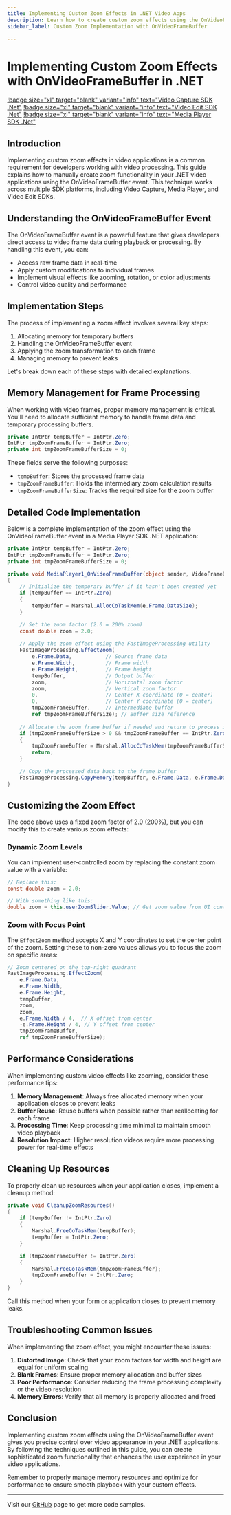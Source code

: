 ```yaml
---
title: Implementing Custom Zoom Effects in .NET Video Apps
description: Learn how to create custom zoom effects using the OnVideoFrameBuffer event in .NET video applications. This step-by-step guide provides detailed C# code examples, implementation techniques, and best practices for video frame manipulation in your applications.
sidebar_label: Custom Zoom Implementation with OnVideoFrameBuffer

---
```


# Implementing Custom Zoom Effects with OnVideoFrameBuffer in .NET

[!badge size="xl" target="blank" variant="info" text="Video Capture SDK .Net"](https://www.visioforge.com/video-capture-sdk-net) [!badge size="xl" target="blank" variant="info" text="Video Edit SDK .Net"](https://www.visioforge.com/video-edit-sdk-net) [!badge size="xl" target="blank" variant="info" text="Media Player SDK .Net"](https://www.visioforge.com/media-player-sdk-net)

## Introduction

Implementing custom zoom effects in video applications is a common requirement for developers working with video processing. This guide explains how to manually create zoom functionality in your .NET video applications using the OnVideoFrameBuffer event. This technique works across multiple SDK platforms, including Video Capture, Media Player, and Video Edit SDKs.

## Understanding the OnVideoFrameBuffer Event

The OnVideoFrameBuffer event is a powerful feature that gives developers direct access to video frame data during playback or processing. By handling this event, you can:

- Access raw frame data in real-time
- Apply custom modifications to individual frames
- Implement visual effects like zooming, rotation, or color adjustments
- Control video quality and performance

## Implementation Steps

The process of implementing a zoom effect involves several key steps:

1. Allocating memory for temporary buffers
2. Handling the OnVideoFrameBuffer event
3. Applying the zoom transformation to each frame
4. Managing memory to prevent leaks

Let's break down each of these steps with detailed explanations.

## Memory Management for Frame Processing

When working with video frames, proper memory management is critical. You'll need to allocate sufficient memory to handle frame data and temporary processing buffers.

```cs
private IntPtr tempBuffer = IntPtr.Zero;
IntPtr tmpZoomFrameBuffer = IntPtr.Zero;
private int tmpZoomFrameBufferSize = 0;
```

These fields serve the following purposes:

- `tempBuffer`: Stores the processed frame data
- `tmpZoomFrameBuffer`: Holds the intermediary zoom calculation results
- `tmpZoomFrameBufferSize`: Tracks the required size for the zoom buffer

## Detailed Code Implementation

Below is a complete implementation of the zoom effect using the OnVideoFrameBuffer event in a Media Player SDK .NET application:

```cs
private IntPtr tempBuffer = IntPtr.Zero;
IntPtr tmpZoomFrameBuffer = IntPtr.Zero;
private int tmpZoomFrameBufferSize = 0;

private void MediaPlayer1_OnVideoFrameBuffer(object sender, VideoFrameBufferEventArgs e)
{
    // Initialize the temporary buffer if it hasn't been created yet
    if (tempBuffer == IntPtr.Zero)
    {
        tempBuffer = Marshal.AllocCoTaskMem(e.Frame.DataSize);
    }

    // Set the zoom factor (2.0 = 200% zoom)
    const double zoom = 2.0;
    
    // Apply the zoom effect using the FastImageProcessing utility
    FastImageProcessing.EffectZoom(
        e.Frame.Data,           // Source frame data
        e.Frame.Width,          // Frame width
        e.Frame.Height,         // Frame height 
        tempBuffer,             // Output buffer
        zoom,                   // Horizontal zoom factor
        zoom,                   // Vertical zoom factor
        0,                      // Center X coordinate (0 = center)
        0,                      // Center Y coordinate (0 = center)
        tmpZoomFrameBuffer,     // Intermediate buffer
        ref tmpZoomFrameBufferSize); // Buffer size reference
    
    // Allocate the zoom frame buffer if needed and return to process in next frame
    if (tmpZoomFrameBufferSize > 0 && tmpZoomFrameBuffer == IntPtr.Zero)
    {
        tmpZoomFrameBuffer = Marshal.AllocCoTaskMem(tmpZoomFrameBufferSize);
        return;
    }

    // Copy the processed data back to the frame buffer
    FastImageProcessing.CopyMemory(tempBuffer, e.Frame.Data, e.Frame.DataSize);
}
```

## Customizing the Zoom Effect

The code above uses a fixed zoom factor of 2.0 (200%), but you can modify this to create various zoom effects:

### Dynamic Zoom Levels

You can implement user-controlled zoom by replacing the constant zoom value with a variable:

```cs
// Replace this:
const double zoom = 2.0;

// With something like this:
double zoom = this.userZoomSlider.Value; // Get zoom value from UI control
```

### Zoom with Focus Point

The `EffectZoom` method accepts X and Y coordinates to set the center point of the zoom. Setting these to non-zero values allows you to focus the zoom on specific areas:

```cs
// Zoom centered on the top-right quadrant
FastImageProcessing.EffectZoom(
    e.Frame.Data,
    e.Frame.Width,
    e.Frame.Height, 
    tempBuffer, 
    zoom, 
    zoom, 
    e.Frame.Width / 4,  // X offset from center 
    -e.Frame.Height / 4, // Y offset from center
    tmpZoomFrameBuffer,
    ref tmpZoomFrameBufferSize);
```

## Performance Considerations

When implementing custom video effects like zooming, consider these performance tips:

1. **Memory Management**: Always free allocated memory when your application closes to prevent leaks
2. **Buffer Reuse**: Reuse buffers when possible rather than reallocating for each frame
3. **Processing Time**: Keep processing time minimal to maintain smooth video playback
4. **Resolution Impact**: Higher resolution videos require more processing power for real-time effects

## Cleaning Up Resources

To properly clean up resources when your application closes, implement a cleanup method:

```cs
private void CleanupZoomResources()
{
    if (tempBuffer != IntPtr.Zero)
    {
        Marshal.FreeCoTaskMem(tempBuffer);
        tempBuffer = IntPtr.Zero;
    }

    if (tmpZoomFrameBuffer != IntPtr.Zero)
    {
        Marshal.FreeCoTaskMem(tmpZoomFrameBuffer);
        tmpZoomFrameBuffer = IntPtr.Zero;
    }
}
```

Call this method when your form or application closes to prevent memory leaks.

## Troubleshooting Common Issues

When implementing the zoom effect, you might encounter these issues:

1. **Distorted Image**: Check that your zoom factors for width and height are equal for uniform scaling
2. **Blank Frames**: Ensure proper memory allocation and buffer sizes
3. **Poor Performance**: Consider reducing the frame processing complexity or the video resolution
4. **Memory Errors**: Verify that all memory is properly allocated and freed

## Conclusion

Implementing custom zoom effects using the OnVideoFrameBuffer event gives you precise control over video appearance in your .NET applications. By following the techniques outlined in this guide, you can create sophisticated zoom functionality that enhances the user experience in your video applications.

Remember to properly manage memory resources and optimize for performance to ensure smooth playback with your custom effects.

---

Visit our [GitHub](https://github.com/visioforge/.Net-SDK-s-samples) page to get more code samples.
